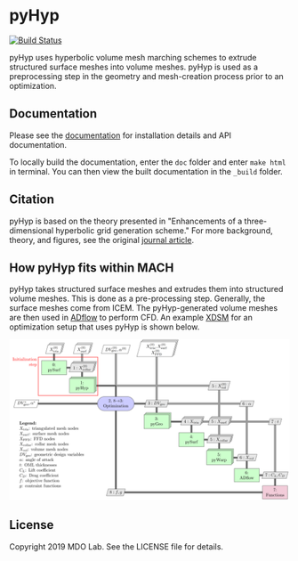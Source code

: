 # pyHyp
[![Build Status](https://travis-ci.com/mdolab/pyhyp.svg?branch=master)](https://travis-ci.com/mdolab/pyhyp)

pyHyp uses hyperbolic volume mesh marching schemes to extrude structured surface meshes into volume meshes.
pyHyp is used as a preprocessing step in the geometry and mesh-creation process prior to an optimization.

## Documentation

Please see the [documentation](http://mdolab.engin.umich.edu/docs/packages/pyhyp/doc/index.html) for installation details and API documentation.

To locally build the documentation, enter the `doc` folder and enter `make html` in terminal.
You can then view the built documentation in the `_build` folder.


## Citation

pyHyp is based on the theory presented in "Enhancements of a three-dimensional hyperbolic grid generation scheme."
For more background, theory, and figures, see the original [journal article](https://doi.org/10.1016/0096-3003(92)90073-A).

## How pyHyp fits within MACH

pyHyp takes structured surface meshes and extrudes them into structured volume meshes.
This is done as a pre-processing step.
Generally, the surface meshes come from ICEM.
The pyHyp-generated volume meshes are then used in [ADflow](https://github.com/mdolab/adflow) to perform CFD.
An example [XDSM](https://github.com/mdolab/pyXDSM) for an optimization setup that uses pyHyp is shown below.

![pySurf XDSM diagram](doc/images/pysurf_xdsm.png)

## License

Copyright 2019 MDO Lab. See the LICENSE file for details.
